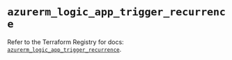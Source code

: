 # `azurerm_logic_app_trigger_recurrence`

Refer to the Terraform Registry for docs: [`azurerm_logic_app_trigger_recurrence`](https://registry.terraform.io/providers/hashicorp/azurerm/4.22.0/docs/resources/logic_app_trigger_recurrence).
